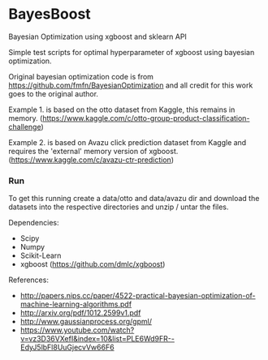 # BayesBoost
Bayesian Optimization using xgboost and sklearn API

Simple test scripts for optimal hyperparameter of xgboost using bayesian optimization.

Original bayesian optimization code is from https://github.com/fmfn/BayesianOptimization and all credit for this work
goes to the original author.  


Example 1. is based on the otto dataset from Kaggle, this remains in memory.
(https://www.kaggle.com/c/otto-group-product-classification-challenge)

Example 2. is based on Avazu click prediction dataset from Kaggle and requires the 'external' memory version of xgboost.
(https://www.kaggle.com/c/avazu-ctr-prediction)

### Run
To get this running create a data/otto and data/avazu dir and download the datasets into the respective directories and unzip / untar the files.

Dependencies:
* Scipy
* Numpy
* Scikit-Learn
* xgboost (https://github.com/dmlc/xgboost)

References:
* http://papers.nips.cc/paper/4522-practical-bayesian-optimization-of-machine-learning-algorithms.pdf
* http://arxiv.org/pdf/1012.2599v1.pdf
* http://www.gaussianprocess.org/gpml/
* https://www.youtube.com/watch?v=vz3D36VXefI&index=10&list=PLE6Wd9FR--EdyJ5lbFl8UuGjecvVw66F6

